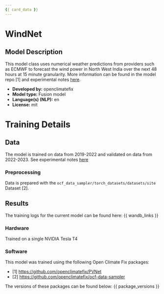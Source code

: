 ```yaml
---
{{ card_data }}
---
```







# WindNet

## Model Description

<!-- Provide a longer summary of what this model is/does. -->
This model class uses numerical weather predictions from providers such as ECMWF to forecast the wind power in North West India over the next 48 hours at 15 minute granularity. More information can be found in the model repo [1] and experimental notes [here](https://github.com/openclimatefix/PVNet/tree/main/experiments/india).


- **Developed by:** openclimatefix
- **Model type:** Fusion model
- **Language(s) (NLP):** en
- **License:** mit


# Training Details

## Data

<!-- This should link to a Data Card, perhaps with a short stub of information on what the training data is all about as well as documentation related to data pre-processing or additional filtering. -->

The model is trained on data from 2019-2022 and validated on data from 2022-2023. See experimental notes [here](https://github.com/openclimatefix/PVNet/tree/main/experiments/india)


### Preprocessing

Data is prepared with the `ocf_data_sampler/torch_datasets/datasets/site` Dataset [2].


## Results

The training logs for the current model can be found here:
{{ wandb_links }}


### Hardware

Trained on a single NVIDIA Tesla T4

### Software

This model was trained using the following Open Climate Fix packages:

- [1] https://github.com/openclimatefix/PVNet
- [2] https://github.com/openclimatefix/ocf-data-sampler

The versions of these packages can be found below:
{{ package_versions }}
